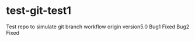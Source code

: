 # test-git-test1

Test repo to simulate git branch workflow origin version5.0
Bug1 Fixed
Bug2 Fixed
